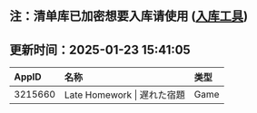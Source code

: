 ## 注：清单库已加密想要入库请使用 ([入库工具](https://github.com/BlankTMing/ManifestAutoUpdate/releases))

## 更新时间：2025-01-23 15:41:05
| AppID | 名称 | 类型  |
| :-------------------- | :----------------------------- | :----------- |
| 3215660 | Late Homework \| 遅れた宿題| Game |
